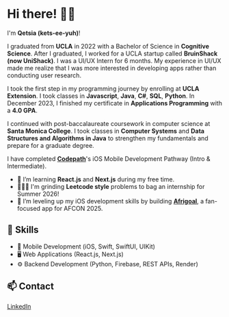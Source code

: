 # Hi there! 👋🏾
I'm **Qetsia (kets-ee-yuh)**! 

I graduated from **UCLA** in 2022 with a Bachelor of Science in **Cognitive Science**. After I graduated, I worked for a UCLA startup called **BruinShack (now UniShack)**. I was a UI/UX Intern for 6 months. My experience in UI/UX made me realize that I was more interested in developing apps rather than conducting user research. 

I took the first step in my programming journey by enrolling at **UCLA Extension**. I took classes in **Javascript**, **Java**, **C#**, **SQL**, **Python**. In December 2023, I finished my certificate in **Applications Programming** with a **4.0 GPA**.

I continued with post-baccalaureate coursework in computer science at **Santa Monica College**. I took classes in **Computer Systems** and **Data Structures and Algorithms in Java** to strengthen my fundamentals and prepare for a graduate degree. 

I have completed **[Codepath](https://www.codepath.org/courses/ios-development)**'s iOS Mobile Development Pathway (Intro & Intermediate). 

- 🌱 I’m learning **React.js** and **Next.js** during my free time.
- 🏋🏾‍♀️ I'm grinding **Leetcode style** problems to bag an internship for Summer 2026! 
- 🚀 I’m leveling up my iOS development skills by building **[Afrigoal](https://github.com/qetsiankulu/afrigoal-afcon-2025)**, a fan-focused app for AFCON 2025. 

## 🔧 Skills
- 📱 Mobile Development (iOS, Swift, SwiftUI, UIKit)
- 🖥️ Web Applications (React.js, Next.js)
- ⚙️ Backend Development (Python, Firebase, REST APIs, Render)

## 📫 Contact
[LinkedIn](https://www.linkedin.com/in/qetsiankulu/)

